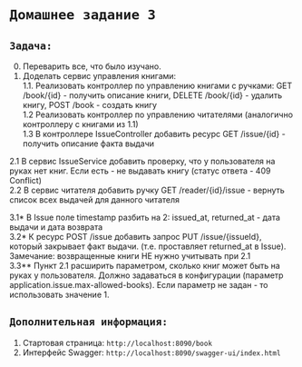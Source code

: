 # `Домашнее задание 3`

## `Задача:`  
0. Переварить все, что было изучано.  
1. Доделать сервис управления книгами:  
1.1. Реализовать контроллер по управлению книгами с ручками: GET /book/{id} - получить описание книги, DELETE /book/{id} - удалить книгу, POST /book - создать книгу  
1.2 Реализовать контроллер по управлению читателями (аналогично контроллеру с книгами из 1.1)  
1.3 В контроллере IssueController добавить ресурс GET /issue/{id} - получить описание факта выдачи  

2.1 В сервис IssueService добавить проверку, что у пользователя на руках нет книг. Если есть - не выдавать книгу (статус ответа - 409 Conflict)  
2.2 В сервис читателя добавить ручку GET /reader/{id}/issue - вернуть список всех выдачей для данного читателя
  
3.1* В Issue поле timestamp разбить на 2: issued_at, returned_at - дата выдачи и дата возврата  
3.2* К ресурс POST /issue добавить запрос PUT /issue/{issueId}, который закрывает факт выдачи. (т.е. проставляет returned_at в Issue).  
Замечание: возвращенные книги НЕ нужно учитывать при 2.1  
3.3** Пункт 2.1 расширить параметром, сколько книг может быть на руках у пользователя.  Должно задаваться в конфигурации (параметр application.issue.max-allowed-books). Если параметр не задан - то использовать значение 1.


## `Дополнительная информация:`
1. Стартовая страница: `http://localhost:8090/book`  
2. Интерфейс Swagger: `http://localhost:8090/swagger-ui/index.html`  
